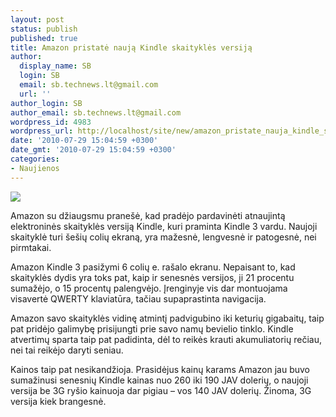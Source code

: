 ```yaml
---
layout: post
status: publish
published: true
title: Amazon pristatė naują Kindle skaityklės versiją
author:
  display_name: SB
  login: SB
  email: sb.technews.lt@gmail.com
  url: ''
author_login: SB
author_email: sb.technews.lt@gmail.com
wordpress_id: 4983
wordpress_url: http://localhost/site/new/amazon_pristate_nauja_kindle_skaitykles_versija/
date: '2010-07-29 15:04:59 +0300'
date_gmt: '2010-07-29 15:04:59 +0300'
categories:
- Naujienos
---
```

<div class="imgright"><img src="http://www.part.lt/img/30346e615ee8b68e3cd30f9fa784aaa1991.jpg"  /></div>
<p>Amazon su džiaugsmu pranešė, kad pradėjo pardavinėti atnaujintą elektroninės skaityklės versiją Kindle, kuri praminta Kindle 3 vardu. Naujoji skaityklė turi šešių colių ekraną, yra mažesnė, lengvesnė ir patogesnė, nei pirmtakai.</p>
<p>Amazon Kindle 3 pasižymi 6 colių e. rašalo ekranu. Nepaisant to, kad skaityklės dydis yra toks pat, kaip ir senesnės versijos, ji 21 procentu sumažėjo, o 15 procentų palengvėjo. Įrenginyje vis dar montuojama visavertė QWERTY klaviatūra, tačiau supaprastinta navigacija.</p>
<p>Amazon savo skaityklės vidinę atmintį padvigubino iki keturių gigabaitų, taip pat pridėjo galimybę prisijungti prie savo namų bevielio tinklo. Kindle atvertimų sparta taip pat padidinta, dėl to reikės krauti akumuliatorių rečiau, nei tai reikėjo daryti seniau.</p>
<p>Kainos taip pat nesikandžioja. Prasidėjus kainų karams Amazon jau buvo sumažinusi senesnių Kindle kainas nuo 260 iki 190 JAV dolerių, o naujoji versija be 3G ryšio kainuoja dar pigiau – vos 140 JAV dolerių. Žinoma, 3G versija kiek brangesnė.<br /></p>
